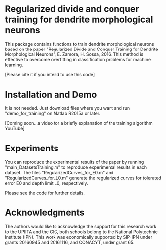 # Regularized divide and conquer training for dendrite morphological neurons

This package contains functions to train dendrite morphological neurons based on the paper "Regularized Divide and Conquer Training for Dendrite Morphological Neurons", E. Zamora, H. Sossa, 2016. This method is effective to overcome overfitting in classification problems for machine learning. 

[Please cite it if you intend to use this code] 

# Installation and Demo
It is not needed. Just download files where you want and run "demo_for_training" on Matlab R2015a or later.

[Coming soon...a video for a briefly explanation of the training algorithm YouTube]

# Experiments
You can reproduce the experimental results of the paper by running "main_DatasetsTraining.m" to reproduce experimental results in each dataset. The files "RegularizedCurves_for_E0.m" and "RegularizedCurves_for_L0.m" generate the regularized curves for tolerated error E0 and depth limit L0, respectively. 

Please see the code for further details. 

# Acknowledgments
The authors would like to acknowledge the support for this research work to the UPIITA and the CIC, both schools belong to the National Polytechnic Institute (IPN). This work was economically supported by SIP-IPN under grants 20160945 and 20161116, and CONACYT, under grant 65.
